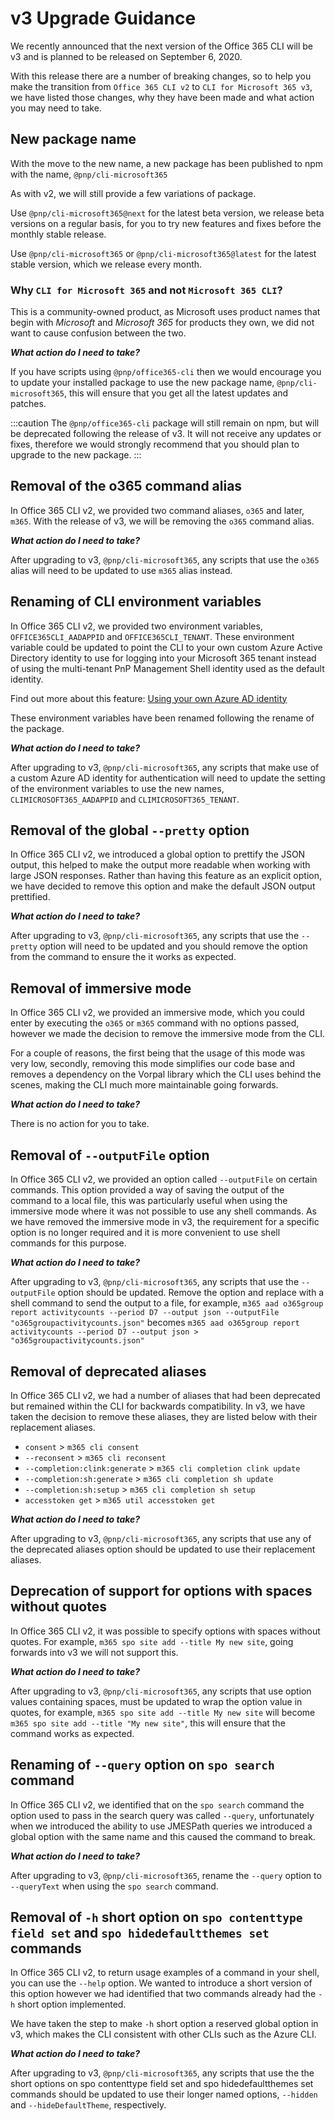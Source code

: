 # v3 Upgrade Guidance

We recently announced that the next version of the Office 365 CLI will be v3 and is planned to be released on September 6, 2020.

With this release there are a number of breaking changes, so to help you make the transition from `Office 365 CLI v2` to `CLI for Microsoft 365 v3`, we have listed those changes, why they have been made and what action you may need to take.

## New package name

With the move to the new name, a new package has been published to npm with the name, `@pnp/cli-microsoft365`

As with v2, we will still provide a few variations of package.

Use `@pnp/cli-microsoft365@next` for the latest beta version, we release beta versions on a regular basis, for you to try new features and fixes before the monthly stable release.

Use `@pnp/cli-microsoft365` or `@pnp/cli-microsoft365@latest` for the latest stable version, which we release every month.

### Why `CLI for Microsoft 365` and not `Microsoft 365 CLI`?

This is a community-owned product, as Microsoft uses product names that begin with _Microsoft_ and _Microsoft 365_ for products they own, we did not want to cause confusion between the two.

***What action do I need to take?***

If you have scripts using `@pnp/office365-cli` then we would encourage you to update your installed package to use the new package name, `@pnp/cli-microsoft365`, this will ensure that you get all the latest updates and patches.

:::caution
The `@pnp/office365-cli` package will still remain on npm, but will be deprecated following the release of v3. It will not receive any updates or fixes, therefore we would strongly recommend that you should plan to upgrade to the new package.
:::

## Removal of the o365 command alias

In Office 365 CLI v2, we provided two command aliases, `o365` and later, `m365`. With the release of v3, we will be removing the `o365` command alias.

***What action do I need to take?***

After upgrading to v3, `@pnp/cli-microsoft365`, any scripts that use the `o365` alias will need to be updated to use `m365` alias instead.

## Renaming of CLI environment variables

In Office 365 CLI v2, we provided two environment variables, `OFFICE365CLI_AADAPPID` and `OFFICE365CLI_TENANT`. These environment variable could be updated to point the CLI to your own custom Azure Active Directory identity to use for logging into your Microsoft 365 tenant instead of using the multi-tenant PnP Management Shell identity used as the default identity.

Find out more about this feature: [Using your own Azure AD identity](user-guide/using-own-identity.md)

These environment variables have been renamed following the rename of the package.

***What action do I need to take?***

After upgrading to v3, `@pnp/cli-microsoft365`, any scripts that make use of a custom Azure AD identity for authentication will need to update the setting of the environment variables to use the new names, `CLIMICROSOFT365_AADAPPID` and `CLIMICROSOFT365_TENANT`.

## Removal of the global `--pretty` option

In Office 365 CLI v2, we introduced a global option to prettify the JSON output, this helped to make the output more readable when working with large JSON responses. Rather than having this feature as an explicit option, we have decided to remove this option and make the default JSON output prettified.

***What action do I need to take?***

After upgrading to v3, `@pnp/cli-microsoft365`, any scripts that use the `--pretty` option will need to be updated and you should remove the option from the command to ensure the it works as expected.

## Removal of immersive mode

In Office 365 CLI v2, we provided an immersive mode, which you could enter by executing the `o365` or `m365` command with no options passed, however we made the decision to remove the immersive mode from the CLI.

For a couple of reasons, the first being that the usage of this mode was very low, secondly, removing this mode simplifies our code base and removes a dependency on the Vorpal library which the CLI uses behind the scenes, making the CLI much more maintainable going forwards.

***What action do I need to take?***

There is no action for you to take.

## Removal of `--outputFile` option

In Office 365 CLI v2, we provided an option called `--outputFile` on certain commands. This option provided a way of saving the output of the command to a local file, this was particularly useful when using the immersive mode where it was not possible to use any shell commands. As we have removed the immersive mode in v3, the requirement for a specific option is no longer required and it is more convenient to use shell commands for this purpose.

***What action do I need to take?***

After upgrading to v3, `@pnp/cli-microsoft365`, any scripts that use the `--outputFile` option should be updated. Remove the option and replace with a shell command to send the output to a file, for example, `m365 aad o365group report activitycounts --period D7 --output json --outputFile "o365groupactivitycounts.json"` becomes `m365 aad o365group report activitycounts --period D7 --output json > "o365groupactivitycounts.json"`

## Removal of deprecated aliases

In Office 365 CLI v2, we had a number of aliases that had been deprecated but remained within the CLI for backwards compatibility. In v3, we have taken the decision to remove these aliases, they are listed below with their replacement aliases.

- `consent` > `m365 cli consent`
- `--reconsent` > `m365 cli reconsent`
- `--completion:clink:generate` > `m365 cli completion clink update`
- `--completion:sh:generate` > `m365 cli completion sh update`
- `--completion:sh:setup` > `m365 cli completion sh setup`
- `accesstoken get` > `m365 util accesstoken get`

***What action do I need to take?***

After upgrading to v3, `@pnp/cli-microsoft365`, any scripts that use any of the deprecated aliases option should be updated to use their replacement aliases.

## Deprecation of support for options with spaces without quotes

In Office 365 CLI v2, it was possible to specify options with spaces without quotes. For example, `m365 spo site add --title My new site`, going forwards into v3 we will not support this.

***What action do I need to take?***

After upgrading to v3, `@pnp/cli-microsoft365`, any scripts that use option values containing spaces, must be  updated to wrap the option value in quotes, for example, `m365 spo site add --title My new site` will become `m365 spo site add --title "My new site"`, this will ensure that the command works as expected.

## Renaming of `--query` option on `spo search` command

In Office 365 CLI v2, we identified that on the `spo search` command the option used to pass in the search query was called `--query`, unfortunately when we introduced the ability to use JMESPath queries we introduced a global option with the same name and this caused the command to break.

***What action do I need to take?***

After upgrading to v3, `@pnp/cli-microsoft365`, rename the `--query` option to `--queryText` when using the `spo search` command.

## Removal of `-h` short option on `spo contenttype field set` and `spo hidedefaultthemes set` commands

In Office 365 CLI v2, to return usage examples of a command in your shell, you can use the `--help` option. We wanted to introduce a short version of this option however we had identified that two commands already had the `-h` short option implemented.

We have taken the step to make `-h` short option a reserved global option in v3, which makes the CLI consistent with other CLIs such as the Azure CLI.

***What action do I need to take?***

After upgrading to v3, `@pnp/cli-microsoft365`, any scripts that use the the short options on spo contenttype field set and spo hidedefaultthemes set commands should be updated to use their longer named options, `--hidden` and `--hideDefaultTheme`, respectively.

